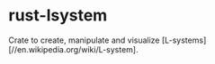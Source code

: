 # rust-lsystem
Crate to create, manipulate and visualize [L-systems][//en.wikipedia.org/wiki/L-system].
